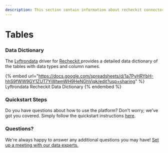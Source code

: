 ```yaml
---
description: This section contain information about recheckit connector tables information
---
```


# Tables

### Data Dictionary

The [Lyftrondata](https://www.lyftrondata.com/) driver for [Recheckit](https://www.lyftrondata.com/integration/recheckit/)[ ](https://www.lyftrondata.com/integration/recheckit/)provides a detailed data dictionary of the tables with data types and column names.

{% embed url="https://docs.google.com/spreadsheets/d/1a7PyHRYbH-hhS9fWW9GY1ZUT7YiWtemWH9HeNGhVjqk/edit?usp=sharing" %}
Lyftrondata Recheckit Data Dictionary
{% endembed %}

### Quickstart Steps

Do you have questions about how to use the platform? Don't worry; we've got you covered. Simply follow the quickstart instructions [here](../../../../quickstart-steps.md).

### Questions? <a href="#questions" id="questions"></a>

We're always happy to answer any additional questions you may have! [Set up a meeting with our data experts.](https://www.lyftrondata.com/book-a-meeting/)

